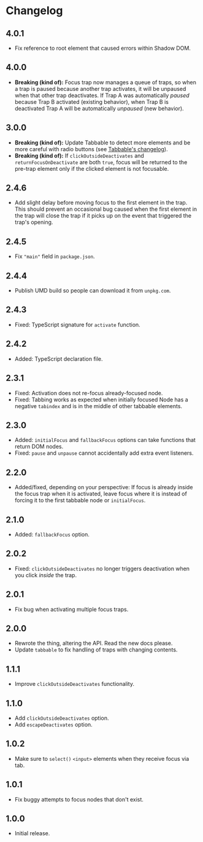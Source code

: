 # Changelog

## 4.0.1

- Fix reference to root element that caused errors within Shadow DOM.

## 4.0.0

- **Breaking (kind of):** Focus trap now manages a queue of traps, so when a trap is paused because another trap activates, it will be unpaused when that other trap deactivates. If Trap A was automatically *paused* because Trap B activated (existing behavior), when Trap B is deactivated Trap A will be automatically *unpaused* (new behavior).

## 3.0.0

- **Breaking (kind of):** Update Tabbable to detect more elements and be more careful with radio buttons (see [Tabbable's changelog](https://github.com/davidtheclark/tabbable/blob/master/CHANGELOG.md)).
- **Breaking (kind of):** If `clickOutsideDeactivates` and `returnFocusOnDeactivate` are both `true`, focus will be returned to the pre-trap element only if the clicked element is not focusable.

## 2.4.6

- Add slight delay before moving focus to the first element in the trap.
  This should prevent an occasional bug caused when the first element in the trap will close the trap if it picks up on the event that triggered the trap's opening.

## 2.4.5

- Fix `"main"` field in `package.json`.

## 2.4.4

- Publish UMD build so people can download it from `unpkg.com`.

## 2.4.3

- Fixed: TypeScript signature for `activate` function.

## 2.4.2

- Added: TypeScript declaration file.

## 2.3.1

- Fixed: Activation does not re-focus already-focused node.
- Fixed: Tabbing works as expected when initially focused Node has a negative `tabindex` and is in the middle of other tabbable elements.

## 2.3.0

- Added: `initialFocus` and `fallbackFocus` options can take functions that return DOM nodes.
- Fixed: `pause` and `unpause` cannot accidentally add extra event listeners.

## 2.2.0

- Added/fixed, depending on your perspective: If focus is already inside the focus trap when it is activated, leave focus where it is instead of forcing it to the first tabbable node or `initialFocus`.

## 2.1.0

- Added: `fallbackFocus` option.

## 2.0.2

- Fixed: `clickOutsideDeactivates` no longer triggers deactivation when you click *inside* the trap.

## 2.0.1

- Fix bug when activating multiple focus traps.

## 2.0.0

- Rewrote the thing, altering the API. Read the new docs please.
- Update `tabbable` to fix handling of traps with changing contents.

## 1.1.1

- Improve `clickOutsideDeactivates` functionality.

## 1.1.0

- Add `clickOutsideDeactivates` option.
- Add `escapeDeactivates` option.

## 1.0.2

- Make sure to `select()` `<input>` elements when they receive focus via tab.

## 1.0.1

- Fix buggy attempts to focus nodes that don't exist.

## 1.0.0

- Initial release.

